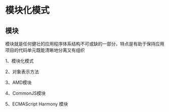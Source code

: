 # 模块化模式


##  模块

模块就是任何健壮的应用程序体系结构不可或缺的一部分，特点是有助于保持应用项目的代码单元既能清晰地分离又有组织

1、模块化模式

2、对象表示方法

3、AMD模块

4、CommonJS模块

5、ECMAScript Harmony 模块

